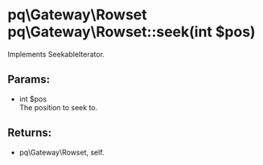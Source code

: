 # pq\Gateway\Rowset pq\Gateway\Rowset::seek(int $pos)

Implements SeekableIterator.

## Params:

* int $pos  
  The position to seek to.

## Returns:

* pq\Gateway\Rowset, self.
